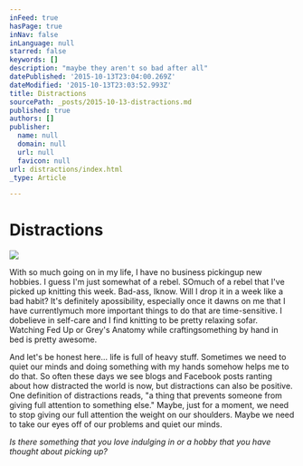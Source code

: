 ```yaml
---
inFeed: true
hasPage: true
inNav: false
inLanguage: null
starred: false
keywords: []
description: "maybe they aren't so bad after all"
datePublished: '2015-10-13T23:04:00.269Z'
dateModified: '2015-10-13T23:03:52.993Z'
title: Distractions
sourcePath: _posts/2015-10-13-distractions.md
published: true
authors: []
publisher:
  name: null
  domain: null
  url: null
  favicon: null
url: distractions/index.html
_type: Article

---
```

# Distractions
![](https://the-grid-user-content.s3-us-west-2.amazonaws.com/79095b6c-93c4-405a-8f0e-3428f263c728.jpg)

With so much going on in my life, I have no business pickingup new hobbies.  I guess I'm just somewhat of a rebel. SOmuch of a rebel that I've picked up knitting this week.  Bad-ass, Iknow. Will I drop it in a week like a bad habit?  It's definitely apossibility, especially once it dawns on me that I have currentlymuch more important things to do that are time-sensitive.  I dobelieve in self-care and I find knitting to be pretty relaxing sofar.  Watching Fed Up or Grey's Anatomy while craftingsomething by hand in bed is pretty awesome.

And let's be honest here... life is full of heavy stuff. Sometimes we need to quiet our minds and doing something with my hands somehow helps me to do that.  So often these days we see blogs and Facebook posts ranting about how distracted the world is now, but distractions can also be positive.  One definition of distractions reads, "a thing that prevents someone from giving full attention to something else."  Maybe, just for a moment, we need to stop giving our full attention the weight on our shoulders.  Maybe we need to take our eyes off of our problems and quiet our minds.

_Is there something that you love indulging in or a hobby that you have thought about picking up?_